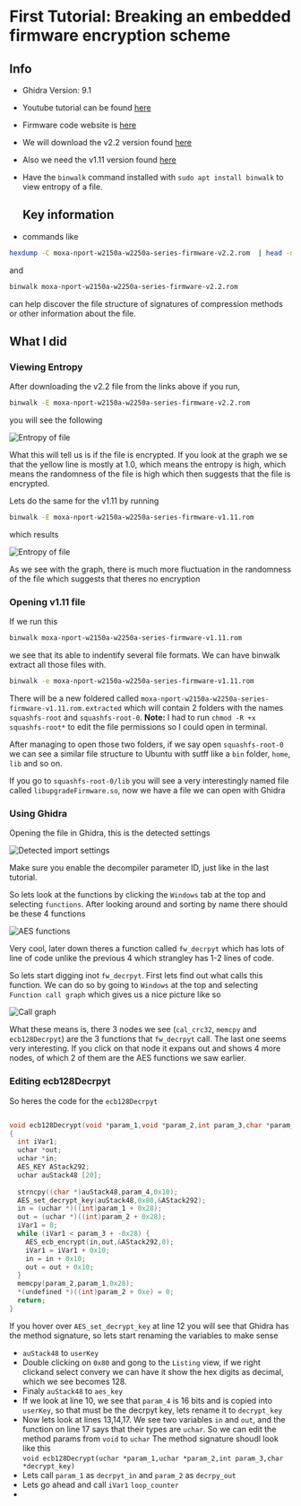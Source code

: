 # First Tutorial: Breaking an embedded firmware encryption scheme

[entropyv2]: ./entropy_v2.2.png "entropy" 
[entropyv1]: ./entropy_v1.11.png "entropy" 
[settings]: ./import_settings.png "settings"

[aes]: ./aes.png "AES functions"

[call_graph]: ./call_graph.png "Call Graph"

## Info

- Ghidra Version: 9.1

- Youtube tutorial can be found
  [here](https://www.youtube.com/watch?v=4urMITJKQQs)

- Firmware code website is
  [here](https://www.moxa.com/en/products/industrial-edge-connectivity/serial-device-servers/wireless-device-servers/nport-w2150a-w2250a-series)
- We will download the v2.2 version found
  [here](https://www.moxa.com/Moxa/media/PDIM/S100000210/moxa-nport-w2150a-w2250a-series-firmware-v2.2.rom)
- Also we need the v1.11 version found
  [here](https://www.moxa.com/Moxa/media/PDIM/S100000210/moxa-nport-w2150a-w2250a-series-firmware-v1.11.rom)

- Have the `binwalk` command installed with `sudo apt install binwalk` to view
  entropy of a file.

  ## Key information

- commands like

```bash
hexdump -C moxa-nport-w2150a-w2250a-series-firmware-v2.2.rom  | head -n 15
```

and

```bash
binwalk moxa-nport-w2150a-w2250a-series-firmware-v2.2.rom
```

can help discover the file structure of signatures of compression methods or
other information about the file.

## What I did

### Viewing Entropy

After downloading the v2.2 file from the links above if you run,  

```bash
binwalk -E moxa-nport-w2150a-w2250a-series-firmware-v2.2.rom
```

 you will see the following

![Entropy of file][entropyv2]

What this will tell us is if the file is encrypted. If you look at the graph we
se that the yellow line is mostly at 1.0, which means the entropy is high, which
means the randomness of the file is high which then suggests that the file is
encrypted.

Lets do the same for the v1.11 by running

```bash
binwalk -E moxa-nport-w2150a-w2250a-series-firmware-v1.11.rom
```

which results

![Entropy of file][entropyv1]

As we see with the graph, there is much more fluctuation in the randomness of
the file which suggests that theres no encryption

### Opening v1.11 file

If we run this

```bash
binwalk moxa-nport-w2150a-w2250a-series-firmware-v1.11.rom
```

we see that its able to indentify several file formats. We can have binwalk
extract all those files with.

```bash
binwalk -e moxa-nport-w2150a-w2250a-series-firmware-v1.11.rom
```

There will be a new foldered called
`moxa-nport-w2150a-w2250a-series-firmware-v1.11.rom.extracted` which will
contain 2 folders with the names `squashfs-root` and `squashfs-root-0`.
**Note:** I had to run `chmod -R +x squashfs-root*` to edit the file permissions
so I could open in terminal.

After managing to open those two folders, if we say open `squashfs-root-0` we
can see a similar file structure to Ubuntu with sutff like a `bin` folder,
`home`, `lib` and so on.

If you go to `squashfs-root-0/lib` you will see a very interestingly named file
called `libupgradeFirmware.so`, now we have a file we can open with Ghidra

### Using Ghidra

Opening the file in Ghidra, this is the detected settings

![Detected import settings][settings]

Make sure you enable the decompiler parameter ID, just like in the last
tutorial.

So lets look at the functions by clicking the `Windows` tab at the top and
selecting `functions`. After looking around and sorting by name there should be
these 4 functions

![AES functions][aes]

Very cool, later down theres a function called `fw_decrpyt` which has lots of
line of code unlike the previous 4 which strangley has 1-2 lines of code.

So lets start digging inot `fw_decrpyt`. First lets find out what calls this
function. We can do so by going to `Windows` at the top and selecting `Function
call graph` which gives us a nice picture like so

![Call graph][call_graph]

What these means is, there 3 nodes we see (`cal_crc32`, `memcpy` and
`ecb128Decrpyt`) are the 3 functions that `fw_decrpyt` call. The last one seems
very interesting. If you click on that node it expans out and shows 4 more
nodes, of which 2 of them are the AES functions we saw earlier.

### Editing ecb128Decrpyt

So heres the code for the `ecb128Decrpyt`

```c

void ecb128Decrypt(void *param_1,void *param_2,int param_3,char *param_4)
{
  int iVar1;
  uchar *out;
  uchar *in;
  AES_KEY AStack292;
  uchar auStack48 [20];
  
  strncpy((char *)auStack48,param_4,0x10);
  AES_set_decrypt_key(auStack48,0x80,&AStack292);
  in = (uchar *)((int)param_1 + 0x28);
  out = (uchar *)((int)param_2 + 0x28);
  iVar1 = 0;
  while (iVar1 < param_3 + -0x28) {
    AES_ecb_encrypt(in,out,&AStack292,0);
    iVar1 = iVar1 + 0x10;
    in = in + 0x10;
    out = out + 0x10;
  }
  memcpy(param_2,param_1,0x28);
  *(undefined *)((int)param_2 + 0xe) = 0;
  return;
}

```

If you hover over `AES_set_decrypt_key` at line 12 you will see that Ghidra has
the method signature, so lets start renaming the variables to make sense

- `auStack48` to `userKey`
- Double clicking on `0x80` and gong to the `Listing` view, if we right clickand
  select convery we can have it show the hex digits as decimal, which we see
  becomes 128.
- Finaly `auStack48` to `aes_key`
- If we look at line 10, we see that `param_4` is 16 bits and is copied into
  `userKey`, so that must be the decrpyt key, lets rename it to `decrypt_key`
- Now lets look at lines 13,14,17. We see two variables `in` and `out`, and the
  function on line 17 says that their types are `uchar`. So we can edit the
  method params from `void` to `uchar`
The method signature shoudl look like this   
`void ecb128Decrypt(uchar *param_1,uchar *param_2,int param_3,char *decrypt_key)`
- Lets call `param_1` as `decrpyt_in` and `param_2` as `decrpy_out`
- Lets go ahead and call `iVar1` `loop_counter`
- 